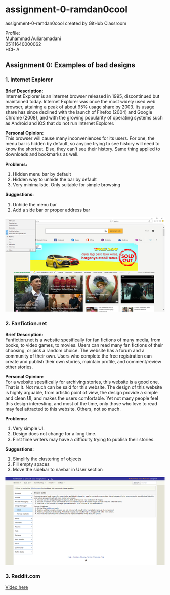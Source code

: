 # assignment-0-ramdan0cool
assignment-0-ramdan0cool created by GitHub Classroom

Profile: \
Muhammad Auliaramadani \
05111640000062 \
HCI- A

## Assignment 0: Examples of bad designs
### 1. Internet Explorer
**Brief Description:** \
Internet Explorer is an internet browser released in 1995, discontinued but maintained today. Internet Explorer was once the most widely used web browser, attaining a peak of about 95% usage share by 2003. Its usage share has since declined with the launch of Firefox (2004) and Google Chrome (2008), and with the growing popularity of operating systems such as Android and iOS that do not run Internet Explorer.

**Personal Opinion:** \
This browser will cause many inconveniences for its users. For one, the menu bar is hidden by default, so anyone trying to see history will need to know the shortcut. Else, they can't see their history. Same thing applied to downloads and bookmarks as well.

**Problems:**
1. Hidden menu bar by default
2. Hidden way to unhide the bar by default
3. Very minimalistic. Only suitable for simple browsing

**Suggestions:**
1. Unhide the menu bar
2. Add a side bar or proper address bar

![Internet Explorer](Image/Screenshot%20(85).png)

### 2. Fanfiction.net
**Brief Description:** \
Fanfiction.net is a website spesifically for fan fictions of many media, from books, to video games, to movies. Users can read many fan fictions of their choosing, or pick a random choice. The website has a forum and a community of their own. Users who complete the free registration can create and publish their own stories, maintain profile, and comment/review other stories.

**Personal Opinion:** \
For a website spesifically for archiving stories, this website is a good one. That is it. Not much can be said for this website. The design of this website is highly arguable, from artistic point of view, the design provide a simple and clean UI, and makes the users comfortable. Yet not many people feel this design interesting, and most of the time, only those who love to read may feel attracted to this website. Others, not so much.

**Problems:**
1. Very simple UI.
2. Design does not change for a long time.
3. First time writers may have a difficulty trying to publish their stories.

**Suggestions:**
1. Simplify the clustering of objects
2. Fill empty spaces
3. Move the sidebar to navbar in User section

![FanFiction Net User section](Image/Fanfiction.net_user.png)

### 3. Reddit.com

[Video here](https://github.com/hci-a-if-its-2019/assignment-0-ramdan0cool/blob/master/Internet%20Explorer%20%2B%20Reddit.mp4)     

